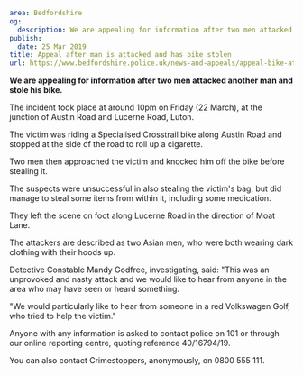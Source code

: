 ```yaml
area: Bedfordshire
og:
  description: We are appealing for information after two men attacked another man and stole his bike.
publish:
  date: 25 Mar 2019
title: Appeal after man is attacked and has bike stolen
url: https://www.bedfordshire.police.uk/news-and-appeals/appeal-bike-attack-stolen-mar2019
```

**We are appealing for information after two men attacked another man and stole his bike.**

The incident took place at around 10pm on Friday (22 March), at the junction of Austin Road and Lucerne Road, Luton.

The victim was riding a Specialised Crosstrail bike along Austin Road and stopped at the side of the road to roll up a cigarette.

Two men then approached the victim and knocked him off the bike before stealing it.

The suspects were unsuccessful in also stealing the victim's bag, but did manage to steal some items from within it, including some medication.

They left the scene on foot along Lucerne Road in the direction of Moat Lane.

The attackers are described as two Asian men, who were both wearing dark clothing with their hoods up.

Detective Constable Mandy Godfree, investigating, said: "This was an unprovoked and nasty attack and we would like to hear from anyone in the area who may have seen or heard something.

"We would particularly like to hear from someone in a red Volkswagen Golf, who tried to help the victim."

Anyone with any information is asked to contact police on 101 or through our online reporting centre, quoting reference 40/16794/19.

You can also contact Crimestoppers, anonymously, on 0800 555 111.
